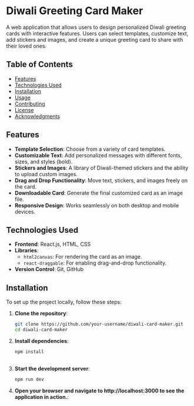 # Diwali Greeting Card Maker

A web application that allows users to design personalized Diwali greeting cards with interactive features. Users can select templates, customize text, add stickers and images, and create a unique greeting card to share with their loved ones.

## Table of Contents

- [Features](#features)
- [Technologies Used](#technologies-used)
- [Installation](#installation)
- [Usage](#usage)
- [Contributing](#contributing)
- [License](#license)
- [Acknowledgments](#acknowledgments)

## Features

- **Template Selection**: Choose from a variety of card templates.
- **Customizable Text**: Add personalized messages with different fonts, sizes, and styles (bold).
- **Stickers and Images**: A library of Diwali-themed stickers and the ability to upload custom images.
- **Drag and Drop Functionality**: Move text, stickers, and images freely on the card.
- **Downloadable Card**: Generate the final customized card as an image file.
- **Responsive Design**: Works seamlessly on both desktop and mobile devices.

## Technologies Used

- **Frontend**: React.js, HTML, CSS
- **Libraries**:
  - `html2canvas`: For rendering the card as an image.
  - `react-draggable`: For enabling drag-and-drop functionality.
- **Version Control**: Git, GitHub

## Installation

To set up the project locally, follow these steps:

1. **Clone the repository**:

   ```bash
   git clone https://github.com/your-username/diwali-card-maker.git
   cd diwali-card-maker
2. **Install dependencies**:

   ```bash
   npm install
  
3. **Start the development server**:

   ```bash
   npm run dev

3. **Open your browser and navigate to http://localhost:3000 to see the application in action.**:

 
